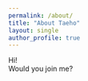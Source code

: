 ```yaml
---
permalink: /about/
title: "About Taeho"
layout: single
author_profile: true
---
```


Hi! <br />
Would you join me?